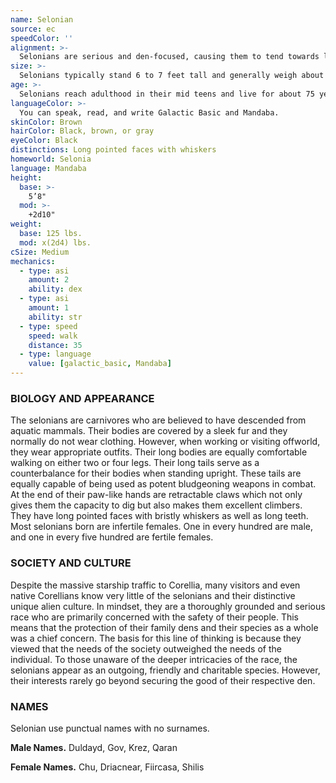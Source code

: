 ```yaml
---
name: Selonian
source: ec
speedColor: ''
alignment: >-
  Selonians are serious and den-focused, causing them to tend towards lawful balanced, though there are exceptions.
size: >-
  Selonians typically stand 6 to 7 feet tall and generally weigh about 180 lbs. Regardless of your position in that range, your size is Medium.
age: >-
  Selonians reach adulthood in their mid teens and live for about 75 years.
languageColor: >-
  You can speak, read, and write Galactic Basic and Mandaba. 
skinColor: Brown
hairColor: Black, brown, or gray
eyeColor: Black
distinctions: Long pointed faces with whiskers
homeworld: Selonia
language: Mandaba
height:
  base: >-
    5’8"
  mod: >-
    +2d10"
weight:
  base: 125 lbs.
  mod: x(2d4) lbs.
cSize: Medium
mechanics:
  - type: asi
    amount: 2
    ability: dex
  - type: asi
    amount: 1
    ability: str
  - type: speed
    speed: walk
    distance: 35
  - type: language
    value: [galactic_basic, Mandaba]
---
```

### BIOLOGY AND APPEARANCE
The selonians are carnivores who are believed to have descended from aquatic mammals. Their bodies are covered by a sleek fur and they normally do not wear clothing. However, when working or visiting offworld, they wear appropriate outfits. Their long bodies are equally comfortable walking on either two or four legs. Their long tails serve as a counterbalance for their bodies when standing upright. These tails are equally capable of being used as potent bludgeoning weapons in combat. At the end of their paw-like hands are retractable claws which not only gives them the capacity to dig but also makes them excellent climbers. They have long pointed faces with bristly whiskers as well as long teeth. Most selonians born are infertile females. One in every hundred are male, and one in every five hundred are fertile females.

### SOCIETY AND CULTURE
Despite the massive starship traffic to Corellia, many visitors and even native Corellians know very little of the selonians and their distinctive unique alien culture. In mindset, they are a thoroughly grounded and serious race who are primarily concerned with the safety of their people. This means that the protection of their family dens and their species as a whole was a chief concern. The basis for this line of thinking is because they viewed that the needs of the society outweighed the needs of the individual. To those unaware of the deeper intricacies of the race, the selonians appear as an outgoing, friendly and charitable species. However, their interests rarely go beyond securing the good of their respective den.

### NAMES
Selonian use punctual names with no surnames.

__Male Names.__ Duldayd, Gov, Krez, Qaran

__Female Names.__ Chu, Driacnear, Fiircasa, Shilis



    